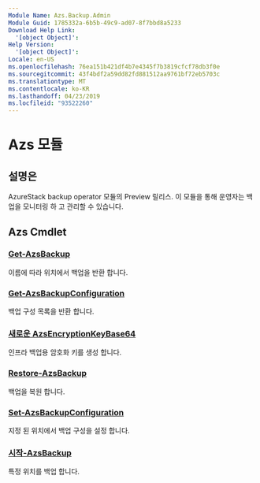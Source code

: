 ```yaml
---
Module Name: Azs.Backup.Admin
Module Guid: 1785332a-6b5b-49c9-ad07-8f7bbd8a5233
Download Help Link:
  '[object Object]': 
Help Version:
  '[object Object]': 
Locale: en-US
ms.openlocfilehash: 76ea151b421df4b7e4345f7b3819cfcf78db3f0e
ms.sourcegitcommit: 43f4bdf2a59dd82fd881512aa9761bf72eb5703c
ms.translationtype: MT
ms.contentlocale: ko-KR
ms.lasthandoff: 04/23/2019
ms.locfileid: "93522260"
---
```

# Azs 모듈
## 설명은
AzureStack backup operator 모듈의 Preview 릴리스.  이 모듈을 통해 운영자는 백업을 모니터링 하 고 관리할 수 있습니다.

## Azs Cmdlet
### [Get-AzsBackup](Get-AzsBackup.md)
이름에 따라 위치에서 백업을 반환 합니다.

### [Get-AzsBackupConfiguration](Get-AzsBackupConfiguration.md)
백업 구성 목록을 반환 합니다.

### [새로운 AzsEncryptionKeyBase64](New-AzsEncryptionKeyBase64.md)
인프라 백업용 암호화 키를 생성 합니다.

### [Restore-AzsBackup](Restore-AzsBackup.md)
백업을 복원 합니다.

### [Set-AzsBackupConfiguration](Set-AzsBackupConfiguration.md)
지정 된 위치에서 백업 구성을 설정 합니다.

### [시작-AzsBackup](Start-AzsBackup.md)
특정 위치를 백업 합니다.

